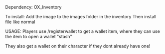 Dependency: OX_Inventory

To install: Add the image to the images folder in the inventory 
Then install file like normal




USAGE: Players use /registerwallet to get a wallet item, where they can use the item to open a wallet "stash"

They also get a wallet on their character if they dont already have one!

